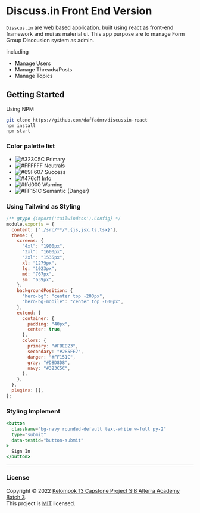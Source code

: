 # Discuss.in Front End Version

`Disscus.in` are web based application. built using react as front-end framework and mui as material ui. This app purpose are to manage Form Group Disccusion system as admin.

including

- Manage Users
- Manage Threads/Posts
- Manage Topics

## Getting Started

Using NPM

```bash
git clone https://github.com/daffadmr/discussin-react
npm install
npm start
```

### Color palette list

- ![#323C5C](https://placehold.co/15x15/323C5C/323C5C.png) Primary
- ![#FFFFFF](https://placehold.co/15x15/FFFFFF/FFFFFF.png) Neutrals
- ![#69F607](https://placehold.co/15x15/69F607/69F607.png) Success
- ![#476cff](https://placehold.co/15x15/476cff/476cff.png) Info
- ![#ffd000](https://placehold.co/15x15/ffd000/ffd000.png) Warning
- ![#FF151C](https://placehold.co/15x15/FF151C/FF151C.png) Semantic (Danger)

### Using Tailwind as Styling

```js
/** @type {import('tailwindcss').Config} */
module.exports = {
  content: ["./src/**/*.{js,jsx,ts,tsx}"],
  theme: {
    screens: {
      "4xl": "1900px",
      "3xl": "1600px",
      "2xl": "1535px",
      xl: "1279px",
      lg: "1023px",
      md: "767px",
      sm: "639px",
    },
    backgroundPosition: {
      "hero-bg": "center top -200px",
      "hero-bg-mobile": "center top -600px",
    },
    extend: {
      container: {
        padding: "40px",
        center: true,
      },
      colors: {
        primary: "#FBEB23",
        secondary: "#285FE7",
        danger: "#FF151C",
        gray: "#D8D8D8",
        navy: "#323C5C",
      },
    },
  },
  plugins: [],
};
```

### Styling Implement

```jsx
<button
  className="bg-navy rounded-default text-white w-full py-2"
  type="submit"
  data-testid="button-submit"
>
  Sign In
</button>
```

---

### License

Copyright © 2022 [Kelompok 13 Capstone Project SIB Alterra Academy Batch 3](https://github.com/daffadmr/discussin-react).<br />
This project is [MIT]() licensed.
